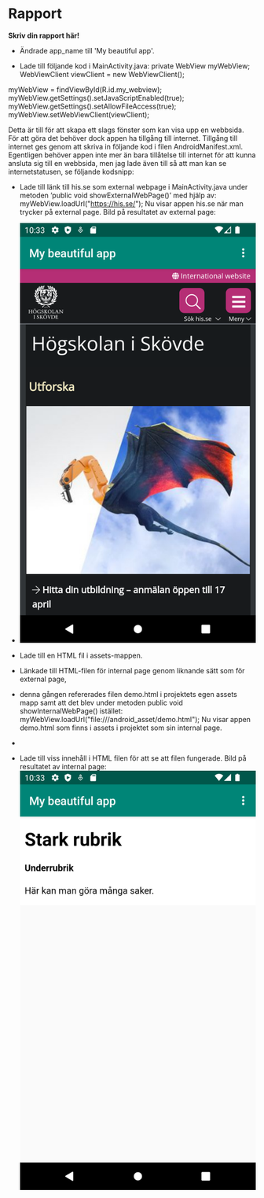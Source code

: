 
# Rapport

**Skriv din rapport här!**

- Ändrade app_name till 'My beautiful app'.

- Lade till följande kod i MainActivity.java:
private WebView myWebView;
WebViewClient viewClient = new WebViewClient();

myWebView = findViewById(R.id.my_webview); 
myWebView.getSettings().setJavaScriptEnabled(true);
myWebView.getSettings().setAllowFileAccess(true);
myWebView.setWebViewClient(viewClient);

Detta är till för att skapa ett slags fönster som kan visa upp en webbsida.
För att göra det behöver dock appen ha tillgång till internet.
Tillgång till internet ges genom att skriva in följande kod i filen AndroidManifest.xml.
Egentligen behöver appen inte mer än bara tillåtelse till internet för att kunna ansluta sig till en webbsida,
men jag lade även till så att man kan se internetstatusen, se följande kodsnipp:

<uses-permission android:name="android.permission.INTERNET" />
<uses-permission android:name="android.permission.ACCESS_NETWORK_STATE" />

- Lade till länk till his.se som external webpage i MainActivity.java under metoden ’public void showExternalWebPage()’ med hjälp av:
myWebView.loadUrl("https://his.se/");
Nu visar appen his.se när man trycker på external page.
Bild på resultatet av external page:
- ![](ExternalPage.png)

- Lade till en HTML fil i assets-mappen.
- Länkade till HTML-filen för internal page genom liknande sätt som för external page,
- denna gången refererades filen demo.html i projektets egen assets mapp samt att det blev under metoden public void showInternalWebPage() istället:
myWebView.loadUrl("file:///android_asset/demo.html");
Nu visar appen demo.html som finns i assets i projektet som sin internal page.
- 
- Lade till viss innehåll i HTML filen för att se att filen fungerade.
Bild på resultatet av internal page:
![](InternalPage.png)